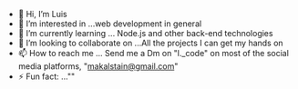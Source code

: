 - 👋 Hi, I’m Luis
- 👀 I’m interested in ...web development in general
- 🌱 I’m currently learning ... Node.js and other back-end technologies
- 💞️ I’m looking to collaborate on ...All the projects I can get my hands on 
- 📫 How to reach me ... Send me a Dm on "l._code" on most of the social media platforms, "makalstain@gmail.com"
- ⚡ Fun fact: ...""

<!---
St3kl/St3kl is a ✨ special ✨ repository because its `README.md` (this file) appears on your GitHub profile.
You can click the Preview link to take a look at your changes.
--->

